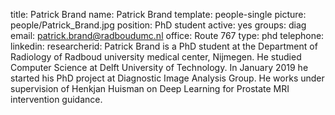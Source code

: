 title: Patrick Brand
name: Patrick Brand
template: people-single
picture: people/Patrick_Brand.jpg
position: PhD student
active: yes
groups: diag
email: patrick.brand@radboudumc.nl
office: Route 767
type: phd
telephone: 
linkedin: 
researcherid: 
Patrick Brand is a PhD student at the Department of Radiology of Radboud university medical center, Nijmegen. He studied Computer Science at Delft University of Technology. In January 2019 he started his PhD project at Diagnostic Image Analysis Group. He works under supervision of Henkjan Huisman on Deep Learning for Prostate MRI intervention guidance.
